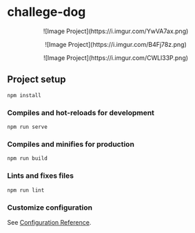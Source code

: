# challege-dog

<p align="center">
![Image Project](https://i.imgur.com/YwVA7ax.png)
</p>

<p align="center">
![Image Project](https://i.imgur.com/B4Fj78z.png)
</p>

<p align="center">
![Image Project](https://i.imgur.com/CWLl33P.png)
</p>

## Project setup
```
npm install
```

### Compiles and hot-reloads for development
```
npm run serve
```

### Compiles and minifies for production
```
npm run build
```

### Lints and fixes files
```
npm run lint
```

### Customize configuration
See [Configuration Reference](https://cli.vuejs.org/config/).
